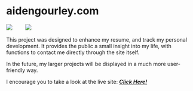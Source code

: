 # aidengourley.com

<img src="https://img.shields.io/badge/Version-1.4-brightgreen.svg?style=for-the-badge&logo=appveyor">&nbsp;&nbsp;&nbsp;&nbsp;&nbsp; &nbsp;&nbsp;&nbsp;<img src="https://img.shields.io/badge/Status-Live-brightgreen.svg?style=for-the-badge&logo=appveyor">

This project was designed to enhance my resume, and track my personal development. It provides the public a small insight into my life, with functions to contact me directly through the site itself. 

In the future, my larger projects will be displayed in a much more user-friendly way. 

I encourage you to take a look at the live site: <b> <i><a href="https://www.aidengourley.com"> Click Here! </a></b></i>
